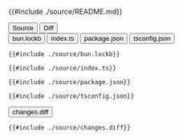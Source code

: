 
<div class="content-row">
<div class="content-col">

{{#include ./source/README.md}}

</div>
<div class="content-col">

<div class="tab">
  <button class="maintab tablinks active" onclick="switchMainTab(event, 'Source')">Source</button>
  <button class="maintab tablinks" onclick="switchMainTab(event, 'Diff')">Diff</button>
</div>

<div id="Source" class="maintab tabcontent active">

<div class="tab">
<button class="subtab tablinks file-source file-added active" onclick="switchSubTab(event, 'bun.lockb')" data-id="bun.lockb">bun.lockb</button>
<button class="subtab tablinks file-source file-added" onclick="switchSubTab(event, 'index.ts')" data-id="index.ts">index.ts</button>
<button class="subtab tablinks file-source file-added" onclick="switchSubTab(event, 'package.json')" data-id="package.json">package.json</button>
<button class="subtab tablinks file-source file-added" onclick="switchSubTab(event, 'tsconfig.json')" data-id="tsconfig.json">tsconfig.json</button>
</div>
<div id="source/bun.lockb" class="subtab tabcontent active" data-id="bun.lockb">

```text
{{#include ./source/bun.lockb}}
```

</div>

<div id="source/index.ts" class="subtab tabcontent" data-id="index.ts">

```text
{{#include ./source/index.ts}}
```

</div>

<div id="source/package.json" class="subtab tabcontent" data-id="package.json">

```text
{{#include ./source/package.json}}
```

</div>

<div id="source/tsconfig.json" class="subtab tabcontent" data-id="tsconfig.json">

```text
{{#include ./source/tsconfig.json}}
```

</div>



</div>

<div id="Diff" class="maintab tabcontent">


<div class="tab">
	<button class="difftab tablinks active" onclick="switchDiff(event, 'changes.diff')" data-id="changes.diff">changes.diff</button>
</div>
<div id="changes.diff" class="difftab tabcontent active" data-id="changes.diff">

```diff
{{#include ./source/changes.diff}}
```

</div>

</div>

</div>
</div>
